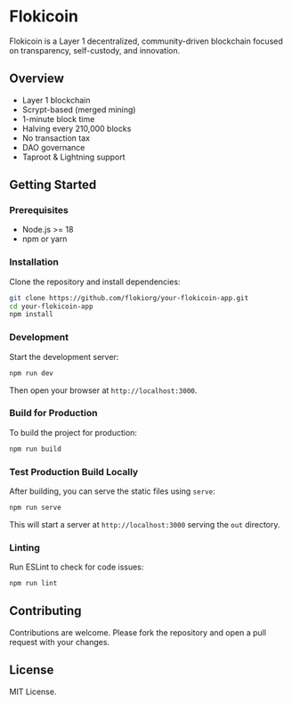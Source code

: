 # Flokicoin

Flokicoin is a Layer 1 decentralized, community-driven blockchain focused on transparency, self-custody, and innovation.

## Overview

- Layer 1 blockchain
- Scrypt-based (merged mining)
- 1-minute block time
- Halving every 210,000 blocks
- No transaction tax
- DAO governance
- Taproot & Lightning support

## Getting Started

### Prerequisites

- Node.js >= 18
- npm or yarn

### Installation

Clone the repository and install dependencies:

```bash
git clone https://github.com/flokiorg/your-flokicoin-app.git
cd your-flokicoin-app
npm install
```

### Development

Start the development server:

```bash
npm run dev
```

Then open your browser at `http://localhost:3000`.

### Build for Production

To build the project for production:

```bash
npm run build
```

### Test Production Build Locally

After building, you can serve the static files using `serve`:

```bash
npm run serve
```

This will start a server at `http://localhost:3000` serving the `out` directory.

### Linting

Run ESLint to check for code issues:

```bash
npm run lint
```

## Contributing

Contributions are welcome. Please fork the repository and open a pull request with your changes.

## License

MIT License.
